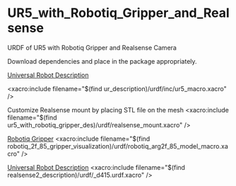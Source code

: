 # UR5_with_Robotiq_Gripper_and_Realsense
URDF of UR5 with Robotiq Gripper and Realsense Camera

Download dependencies and place in the package appropriately.


[Universal Robot Description](https://github.com/nLinkAS/fmauch_universal_robot)

<xacro:include filename="$(find ur_description)/urdf/inc/ur5_macro.xacro" />

Customize Realsense mount by placing STL file on the mesh
<xacro:include filename="$(find ur5_with_robotiq_gripper_des)/urdf/realsense_mount.xacro" />

[Robotiq Gripper](https://github.com/ros-industrial/robotiq)
<xacro:include filename="$(find robotiq_2f_85_gripper_visualization)/urdf/robotiq_arg2f_85_model_macro.xacro" />

[Universal Robot Description](https://github.com/nLinkAS/fmauch_universal_robot)
<xacro:include filename="$(find realsense2_description)/urdf/_d415.urdf.xacro" />
